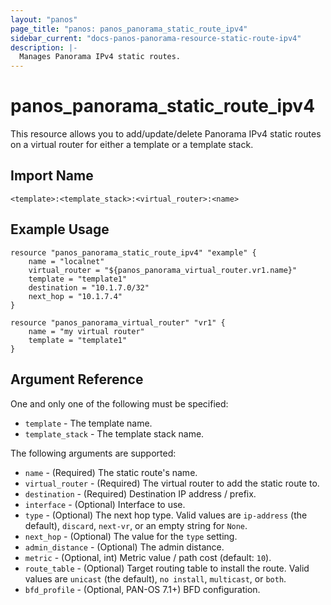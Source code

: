 ```yaml
---
layout: "panos"
page_title: "panos: panos_panorama_static_route_ipv4"
sidebar_current: "docs-panos-panorama-resource-static-route-ipv4"
description: |-
  Manages Panorama IPv4 static routes.
---
```


# panos_panorama_static_route_ipv4

This resource allows you to add/update/delete Panorama IPv4 static routes on a
virtual router for either a template or a template stack.


## Import Name

```
<template>:<template_stack>:<virtual_router>:<name>
```


## Example Usage

```hcl
resource "panos_panorama_static_route_ipv4" "example" {
    name = "localnet"
    virtual_router = "${panos_panorama_virtual_router.vr1.name}"
    template = "template1"
    destination = "10.1.7.0/32"
    next_hop = "10.1.7.4"
}

resource "panos_panorama_virtual_router" "vr1" {
    name = "my virtual router"
    template = "template1"
}
```

## Argument Reference

One and only one of the following must be specified:

* `template` - The template name.
* `template_stack` - The template stack name.

The following arguments are supported:

* `name` - (Required) The static route's name.
* `virtual_router` - (Required) The virtual router to add the static
  route to.
* `destination` - (Required) Destination IP address / prefix.
* `interface` - (Optional) Interface to use.
* `type` - (Optional) The next hop type.  Valid values are `ip-address` (the
  default), `discard`, `next-vr`, or an empty string for `None`.
* `next_hop` - (Optional) The value for the `type` setting.
* `admin_distance` - (Optional) The admin distance.
* `metric` - (Optional, int) Metric value / path cost (default: `10`).
* `route_table` - (Optional) Target routing table to install the route.  Valid
  values are `unicast` (the default), `no install`, `multicast`, or `both`.
* `bfd_profile` - (Optional, PAN-OS 7.1+) BFD configuration.
